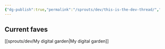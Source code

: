 ```yaml
---
{"dg-publish":true,"permalink":"/sprouts/dev/this-is-the-dev-thread/","created":"2025-01-03T11:56:01.404-06:00","updated":"2025-01-03T12:04:44.902-06:00"}
---
```



## Current faves

[[sprouts/dev/My digital garden\|My digital garden]]